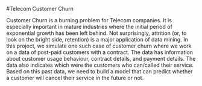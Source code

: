 #Telecom Customer Churn

Customer Churn is a burning problem for Telecom companies. It is especially important in mature industries where the initial period of exponential growth has been left behind. Not surprisingly, attrition (or, to look on the bright side, retention) is a major application of data mining. In this project, we simulate one such case of customer churn where we work on a data of post-paid customers with a contract. The data has information about customer usage behaviour, contract details, and payment details. The data also indicates which were the customers who can/called their service. Based on this past data, we need to build a model that can predict whether a customer will cancel their service in the future or not.
